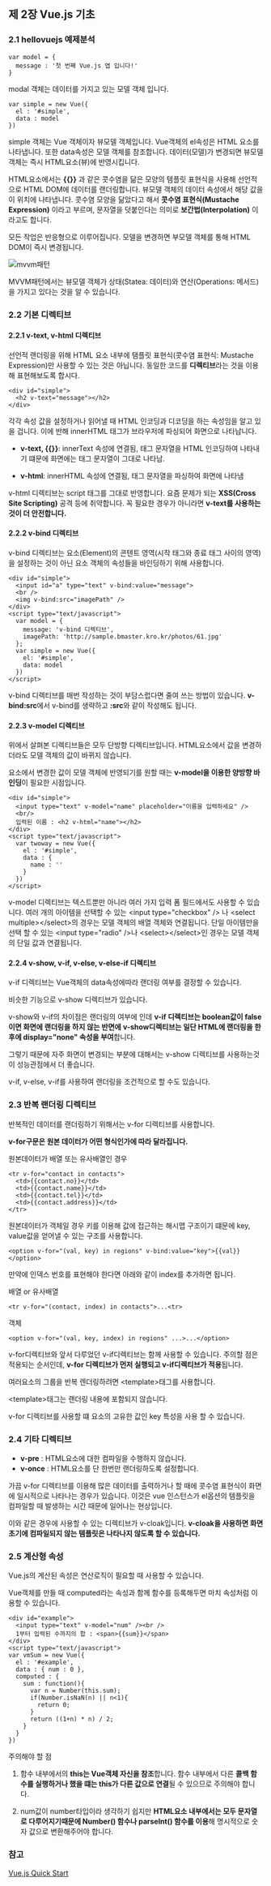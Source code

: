 ## 제 2장 Vue.js 기초

### 2.1 hellovuejs 예제분석

```
var model = {
  message : '첫 번째 Vue.js 앱 입니다!'
}
```

modal 객체는 데이터를 가지고 있는 모델 객체 입니다.

```
var simple = new Vue({
  el : '#simple',
  data : model
})
```

simple 객체는 Vue 객체이자 뷰모델 객체입니다.
Vue객체의 el속성은 HTML 요소를 나타냅니다. 또한 data속성은 모델 객체를 참조합니다.
데이터(모델)가 변경되면 뷰모델 객체는 즉시 HTML요소(뷰)에 반영시킵니다.

HTML요소에서는 **{{}}** 과 같은 콧수염을 닮은 모양의 템플릿 표현식을 사용해 선언적으로 HTML DOM에 데이터를 랜더링합니다. 뷰모델 객체의 데이터 속성에서 해당 값을 이 위치에 나타냅니다. 콧수염 모양을 닮았다고 해서 **콧수염 표현식(Mustache Expression)** 이라고 부르며, 문자열을 덧붙인다는 의미로 **보간법(Interpolation)** 이라고도 합니다.

모든 작업은 반응형으로 이루어집니다. 모델을 변경하면 부모델 객체를 통해 HTML DOM이 즉시 변경됩니다.

![mvvm패턴](http://cfile9.uf.tistory.com/image/2262E8475655F13D07A6C5)

MVVM패턴에서는 뷰모델 객체가 상태(Statea: 데이터)와 연산(Operations: 메서드)을 가지고 있다는 것을 알 수 있습니다.

### 2.2 기본 디렉티브

#### 2.2.1 v-text, v-html 디렉티브

선언적 랜더링을 위해 HTML 요소 내부에 탬플릿 표현식(콧수염 표현식: Mustache Expression)만 사용할 수 있는 것은 아닙니다. 동일한 코드를 **디렉티브**라는 것을 이용해 표현해보도록 합시다.

```
<div id="simple">
  <h2 v-text="message"></h2>
</div>
```

각각 속성 값을 설정하거나 읽어낼 때 HTML 인코딩과 디코딩을 하는 속성임을 알고 있을 겁니다. 이에 반해 innerHTML 태그가 브라우저에 파싱되어 화면으로 나타납니다.

- **v-text, {{}}**: innerText 속성에 연결됨, 태그 문자열을 HTML 인코딩하여 나타내기 떄문에 화면에는 태그 문자열이 그대로 나타남.

- **v-html**: innerHTML 속성에 연결됨, 태그 문자열을 파싱하여 화면에 나타냄

v-html 디렉티브는 script 태그를 그대로 반영합니다. 요즘 문제가 되는 **XSS(Cross Site Scripting)** 공격 등에 취약합니다. 꼭 필요한 경우가 아니라면 **v-text를 사용하는 것이 더 안전합니다.**

#### 2.2.2 v-bind 디렉티브

v-bind 디렉티브는 요소(Element)의 콘텐트 영역(시작 태그와 종료 태그 사이의 영역)을 설정하는 것이 아닌 요소 객체의 속성들을 바인딩하기 위해 사용합니다. 

```
<div id="simple">
  <input id="a" type="text" v-bind:value="message">
  <br />
  <img v-bind:src="imagePath" />
</div>
<script type="text/javascript">
  var model = {
    message: 'v-bind 디렉티브',
    imagePath: 'http://sample.bmaster.kro.kr/photos/61.jpg' 
  };
  var simple = new Vue({
    el: '#simple',
    data: model
  })
</script>
```

v-bind 디렉티브를 매번 작성하는 것이 부담스럽다면 줄여 쓰는 방법이 있습니다.
**v-bind:src**에서 v-bind를 생략하고 **:src**와 같이 작성해도 됩니다.

#### 2.2.3 v-model 디렉티브
위에서 살펴본 디렉티브들은 모두 단방향 디렉티브입니다. HTML요소에서 값을 변경하더라도 모델 객체의 값이 바뀌지 않습니다.

요소에서 변경한 값이 모델 객체에 반영되기를 원할 때는 **v-model을 이용한 양방향 바인딩**이 필요한 시점입니다.

```
<div id="simple">
  <input type="text" v-model="name" placeholder="이름을 입력하세요" />
  <br/>
  입력된 이름 : <h2 v-html="name"></h2>
</div>
<script type="text/javascript">
  var twoway = new Vue({
    el : '#simple',
    data : {
      name : ''
    }
  })
</script>
```

v-model 디렉티브는 텍스트뿐만 아니라 여러 가지 입력 폼 필드에서도 사용할 수 있습니다. 여러 개의 아이템을 선택할 수 있는 &lt;input type="checkbox" /&gt; 나 &lt;select multiple&gt;&lt;/select&gt;의 경우는 모델 객체의 배열 객체와 연결됩니다. 단일 아이템만을 선택 할 수 있는 &lt;input type="radio" /&gt;나 &lt;select&gt;&lt;/select&gt;인 경우는 모델 객체의 단일 값과 연결됩니다.

#### 2.2.4 v-show, v-if, v-else, v-else-if 디렉티브

v-if 디렉티브는 Vue객체의 data속성에따라 랜더링 여부를 결정할 수 있습니다.

비슷한 기능으로 v-show 디렉티브가 있습니다.

v-show와 v-if의 차이점은 랜더링의 여부에 인데 **v-if 디렉티브는 boolean값이 false이면 화면에 랜더링을 하지 않는 반면에** **v-show디렉티브는 일단 HTML에 랜더링을 한 후에 display="none" 속성을 부여**합니다.

그렇기 때문에 자주 화면이 변경되는 부분에 대해서는 v-show 디렉티브를 사용하는것이 성능관점에서 더 좋습니다.

v-if, v-else, v-if를 사용하여 랜더링을 조건적으로 할 수도 있습니다.

### 2.3 반복 랜더링 디렉티브
반복적인 데이터를 랜더링하기 위해서는 v-for 디렉티브를 사용합니다. 

**v-for구문은 원본 데이터가 어떤 형식인가에 따라 달라집니다.**

원본데이터가 배열 또는 유사배열인 경우

```
<tr v-for="contact in contacts">
  <td>{{contact.no}}</td>
  <td>{{contact.name}}</td>
  <td>{{contact.tel}}</td>
  <td>{{contact.address}}</td>
</tr>
```

원본데이터가 객체일 경우 키를 이용해 값에 접근하는 해시맵 구조이기 떄문에 key, value값을 얻어낼 수 있는 구조를 사용합니다.

```
<option v-for="(val, key) in regions" v-bind:value="key">{{val}}</option>
```
만약에 인덱스 번호를 표현해야 한다면 아래와 같이 index를 추가하면 됩니다.

배열 or 유사배열

```
<tr v-for="(contact, index) in contacts">...<tr>
```

객체

```
<option v-for="(val, key, index) in regions" ...>...</option>
```

v-for디렉티브와 앞서 다루었던 v-if디렉티브는 함께 사용할 수 있습니다. 주의할 점은 적용되는 순서인데, **v-for 디렉티브가 먼저 실행되고 v-if디렉티브가 적용**됩니다.

여러요소의 그룹을 반복 렌더링하려면 &lt;template&gt;태그를 사용합니다.

&lt;template&gt;태그는 랜더링 내용에 포함되지 않습니다.

v-for 디렉티브를 사용할 떄 요소의 고유한 값인 key 특성을 사용 할 수 있습니다.

### 2.4 기타 디렉티브

- **v-pre** : HTML요소에 대한 컴파일을 수행하지 않습니다.
- **v-once** : HTML요소를 단 한번만 랜더링하도록 설정합니다.

가끔 v-for 디렉티브를 이용해 많은 데이터를 출력하거나 할 때에 콧수염 표현식이 화면에 일시적으로 나타나는 경우가 있습니다. 이것은 vue 인스턴스가 el옵션의 템플릿을 컴파일할 때 발생하는 시간 때문에 일어나는 현상입니다.

이와 같은 경우에 사용할 수 있는 디렉티브가 v-cloak입니다. **v-cloak을 사용하면 화면 초기에 컴파일되지 않는 템플릿은 나타나지 않도록 할 수 있습니다.**

### 2.5 계산형 속성

Vue.js의 계산된 속성은 연산로직이 필요할 때 사용할 수 있습니다.

Vue객체를 만들 때 computed라는 속성과 함께 함수를 등록해두면 마치 속성처럼 이용할 수 있습니다.

```
<div id="example">
  <input type="text" v-model="num" /><br />
  1부터 입력된 수까지의 합 : <span>{{sum}}</span>
</div>
<script type="text/javascript">
var vmSum = new Vue({
  el : '#example',
  data : { num : 0 },
  computed : {
    sum : function(){
      var n = Number(this.sum);
      if(Number.isNaN(n) || n<1){
        return 0;
      }
      return ((1+n) * n) / 2;
    }
  }
})
```

주의해야 할 점

1. 함수 내부에서의 **this는 Vue객체 자신을 참조**합니다. 함수 내부에서 다른 **콜백 함수를 실행하거나 했을 떄는 this가 다른 값으로 연결**될 수 있으므로 주의해야 합니다.

2. num값이 number타입이라 생각하기 쉽지만 **HTML요소 내부에서는 모두 문자열로 다루어지기때문에 Number() 함수나 parseInt() 함수를 이용**해 명시적으로 숫자 값으로 변환해주어야 합니다.

### 참고
[Vue.js Quick Start](http://book.naver.com/bookdb/book_detail.nhn?bid=12481190)